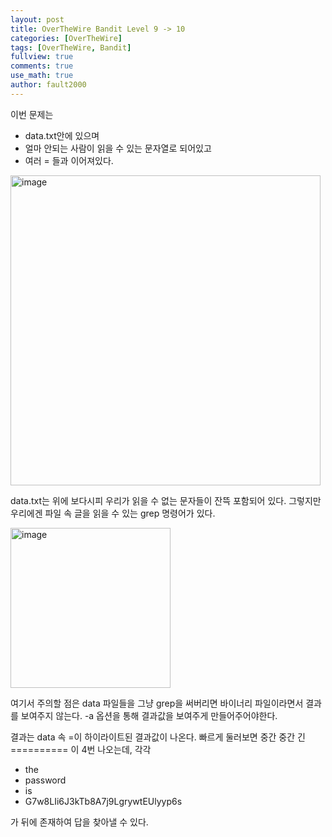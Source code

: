 ```yaml
---
layout: post
title: OverTheWire Bandit Level 9 -> 10
categories: [OverTheWire]
tags: [OverTheWire, Bandit]
fullview: true
comments: true
use_math: true
author: fault2000
---
```


이번 문제는

- data.txt안에 있으며
- 얼마 안되는 사람이 읽을 수 있는 문자열로 되어있고
- 여러 = 들과 이어져있다.

<img width="496" alt="image" src="https://user-images.githubusercontent.com/73513005/190837479-69764621-70b9-4421-a426-2b2055793d48.png">

data.txt는 위에 보다시피 우리가 읽을 수 없는 문자들이 잔뜩 포함되어 있다. 그렇지만 우리에겐 파일 속 글을 읽을 수 있는 grep 명령어가 있다.  

<img width="256" alt="image" src="https://user-images.githubusercontent.com/73513005/190837577-7bdb8980-a900-4fde-8861-d7ad590a4ed6.png">

여기서 주의할 점은 data 파일들을 그냥 grep을 써버리면 바이너리 파일이라면서 결과를 보여주지 않는다. -a 옵션을 통해 결과값을 보여주게 만들어주어야한다.  

결과는 data 속 =이 하이라이트된 결과값이 나온다. 빠르게 둘러보면 중간 중간 긴 ========== 이 4번 나오는데, 각각 

- the
- password
- is
- G7w8LIi6J3kTb8A7j9LgrywtEUlyyp6s

가 뒤에 존재하여 답을 찾아낼 수 있다.